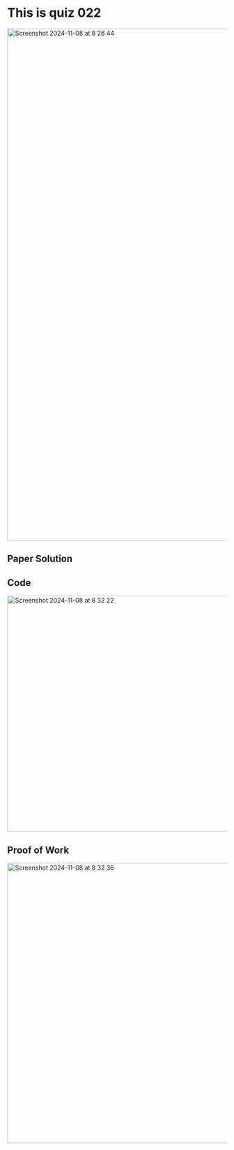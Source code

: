 # This is quiz 022
<img width="1172" alt="Screenshot 2024-11-08 at 8 26 44" src="https://github.com/user-attachments/assets/815886a6-7a5a-427a-af38-e3728bb2d0c5">

## Paper Solution



## Code
<img width="540" alt="Screenshot 2024-11-08 at 8 32 22" src="https://github.com/user-attachments/assets/7d52daed-5f6b-48b7-901d-2eb78273b3ff">


## Proof of Work
<img width="641" alt="Screenshot 2024-11-08 at 8 32 36" src="https://github.com/user-attachments/assets/5b16686a-c148-4401-adad-581484472385">
